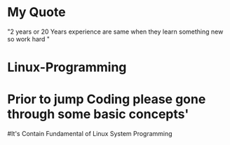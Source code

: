 # My Quote
 "2 years or 20 Years experience are same when they learn something new so work hard "
# Linux-Programming
# Prior to jump Coding please gone through some basic concepts'
#It's Contain Fundamental of Linux System Programming
